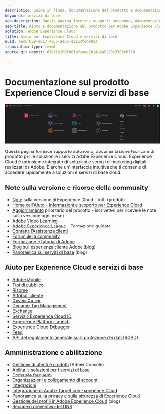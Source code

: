 ```yaml
---
description: Guida in linea, documentazione del prodotto e documentazione tecnica per Adobe Experience Cloud. Experience Cloud è un insieme integrato di soluzioni e servizi di marketing digitali realizzati da Adobe.
keywords: servizi di base
seo-description: Questa pagina fornisce supporto autonomo, documentazione del prodotto e documentazione tecnica per Experience Cloud.
seo-title: Aiuto e documentazione del prodotto per Adobe Experience Cloud e i servizi di base.
solution: Adobe Experience Cloud
title: Aiuto per Experience Cloud e servizi di base
uuid: aec6f689-e617-4876-ae6c-e961cfcb991a
translation-type: tm+mt
source-git-commit: 61261e280f08fafcaae2b14a2ab210c3786cb370

---
```



# Documentazione sul prodotto Experience Cloud e servizi di base

![Experience Cloud](assets/banner.png)

Questa pagina fornisce supporto autonomo, documentazione tecnica e di prodotto per le soluzioni e i servizi Adobe Experience Cloud. Experience Cloud è un insieme integrato di soluzioni e servizi di marketing digitali realizzati da Adobe. È anche un'interfaccia intuitiva che ti consente di accedere rapidamente a soluzioni e servizi di base cloud.

## Note sulla versione e risorse della community

* [Note](https://docs.adobe.com/content/help/en/release-notes/experience-cloud/current.html) sulla versione di Experience Cloud - tutti i prodotti
* [Home dell'Aiuto - Informazioni e supporto per Experience Cloud](https://helpx.adobe.com/support/experience-cloud.html)
* [Aggiornamento](https://www.adobe.com/subscription/priority-product-update.html) prioritario del prodotto - iscrivetevi per ricevere le note sulla versione ogni mese)
* [Adobe Video Learning](https://docs.adobe.com/content/help/en/core-services-learn/tutorials/overview.html)
* [Adobe Experience League](https://landing.adobe.com/experience-league/) - Formazione guidata
* [Contatta l’Assistenza clienti](https://helpx.adobe.com/contact/enterprise-support.ec.html)
* [Forum della community](https://forums.adobe.com/community/experience-cloud)
* [Formazione e tutorial di Adobe](https://helpx.adobe.com/learning.html?promoid=KAUDK)
* [Blog](https://theblog.adobe.com/customer-experience/) sull'esperienza cliente Adobe (blog)
* [Panoramica sui servizi di base](https://theblog.adobe.com/part-2-capturing-leveraging-consumer-behavior-adobe-marketing-cloud/) (blog)

## Aiuto per Experience Cloud e servizi di base

* [Adobe Mobile](https://docs.adobe.com/content/help/en/mobile-services/using/home.html)
* [Tipi di pubblico](https://docs.adobe.com/content/help/en/core-services/interface/audiences/audience-library.html)
* [Risorse](experience-cloud-assets/experience-cloud-assets.md)
* [Attributi cliente](https://docs.adobe.com/content/help/en/core-services/interface/customer-attributes/attributes.html)
* [Device Co-op](https://docs.adobe.com/content/help/en/device-co-op/using/home.html)
* [Dynamic Tag Management](https://docs.adobe.com/content/help/en/dtm/using/dtm-home.html)
* [Exchange](https://experiencecloud.adobeexchange.com/)
* [Servizio Experience Cloud ID](https://docs.adobe.com/content/help/en/id-service/using/home.html)
* [Experience Platform Launch](https://docs.adobelaunch.com/)
* [Experience Cloud Debugger](https://marketing.adobe.com/resources/help/en_US/experience-cloud-debugger/)
* [Feed](feed.md)
* [API del regolamento generale sulla protezione dei dati (RGPD)](https://www.adobe.io/apis/experiencecloud/gdpr.html)

## Amministrazione e abilitazione

* [Gestione di utenti e prodotti](admin-getting-started/admin-getting-started.md) (Admin Console)
* [Abilita le soluzioni per i servizi di base](core-services/core-services.md)
* [Domande frequenti](admin-getting-started/admin-getting-started.md)
* [Organizzazioni e collegamento di account](admin-getting-started/organizations.md)
* [Integrazioni](marketing-cloud-integrations.md)
* [Integrazione di Adobe Target con Experience Cloud](https://docs.adobe.com/content/help/en/target/using/integrate/a4t/a4t.html)
* [Panoramica sulla privacy e sulla sicurezza di Experience Cloud](assets/Adobe-Marketing-Cloud-Privacy-and-Security-Overview.pdf)
* [Gestione dei profili in Adobe Experience Cloud](https://theblog.adobe.com/profile-management-adobe-marketing-cloud-comes-together/) (blog)
* [Recupero preventivo del DNS](admin-getting-started/admin-getting-started.md#concept_6BC8C6856E3644F8956D7AD0A96383B7)
